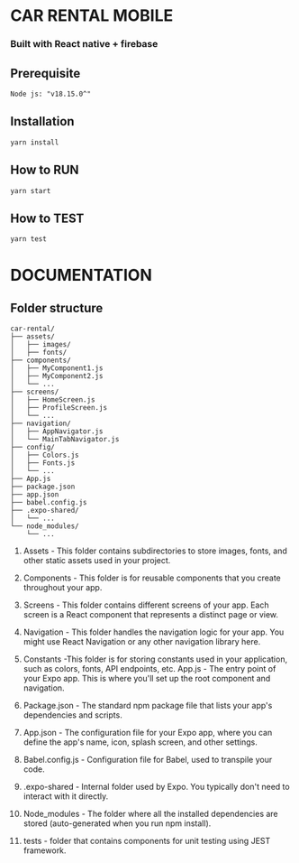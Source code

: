# CAR RENTAL MOBILE

### Built with React native + firebase

## Prerequisite

`Node js: "v18.15.0^"`

## Installation

`yarn install`

## How to RUN

`yarn start`

## How to TEST

`yarn test`

# DOCUMENTATION

## Folder structure

```
car-rental/
├── assets/
│   ├── images/
│   ├── fonts/
├── components/
│   ├── MyComponent1.js
│   ├── MyComponent2.js
│   └── ...
├── screens/
│   ├── HomeScreen.js
│   ├── ProfileScreen.js
│   └── ...
├── navigation/
│   ├── AppNavigator.js
│   └── MainTabNavigator.js
├── config/
│   ├── Colors.js
│   ├── Fonts.js
│   └── ...
├── App.js
├── package.json
├── app.json
├── babel.config.js
├── .expo-shared/
│   └── ...
└── node_modules/
    └── ...

```

1. Assets - This folder contains subdirectories to store images, fonts, and other static assets used in your project.

2. Components - This folder is for reusable components that you create throughout your app.

3. Screens - This folder contains different screens of your app. Each screen is a React component that represents a distinct page or view.

4. Navigation - This folder handles the navigation logic for your app. You might use React Navigation or any other navigation library here.

5. Constants -This folder is for storing constants used in your application, such as colors, fonts, API endpoints, etc.
   App.js - The entry point of your Expo app. This is where you'll set up the root component and navigation.

6. Package.json - The standard npm package file that lists your app's dependencies and scripts.

7. App.json - The configuration file for your Expo app, where you can define the app's name, icon, splash screen, and other settings.

8. Babel.config.js - Configuration file for Babel, used to transpile your code.

9. .expo-shared - Internal folder used by Expo. You typically don't need to interact with it directly.

10. Node_modules - The folder where all the installed dependencies are stored (auto-generated when you run npm install).

11. tests - folder that contains components for unit testing using JEST framework.
